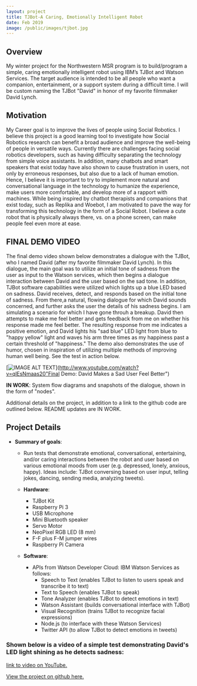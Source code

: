 ```yaml
---
layout: project
title: TJBot-A Caring, Emotionally Intelligent Robot
date: Feb 2019
image: /public/images/tjbot.jpg
---
```


## Overview
My winter project for the Northwestern MSR program is to build/program a simple, caring emotionally intelligent robot using IBM’s TJBot and Watson Services. The target audience is intended to be all people who want a companion, entertainment, or a support system during a difficult time. I will be custom naming the TJBot "David" in honor of my favorite filmmaker David Lynch. 

## Motivation
My Career goal is to improve the lives of people using Social Robotics. I believe this project is a good learning tool to investigate how Social Robotics research can benefit a broad audience and improve the well-being of people in versatile ways.  Currently there are challenges facing social robotics developers, such as having difficulty separating the technology from simple voice assistants. In addition, many chatbots and smart speakers that exist today have also shown to cause frustration in users, not only by erroneous responses, but also due to a lack of human emotion. Hence, I believe it is important to try to implement more natural and conversational language in the technology to humanize the experience, make users more comfortable, and develop more of a rapport with machines. While being inspired by chatbot therapists and companions that exist today, such as Replika and Woebot, I am motivated to pave the way for transforming this technology in the form of a Social Robot. I believe a cute robot that is physically always there, vs. on a phone screen, can make people feel even more at ease. 

## FINAL DEMO VIDEO

The final demo video shown below demonstrates a dialogue with the TJBot, who I named David (after my favorite filmmaker David Lynch). In this dialogue, the main goal was to utilize an initial tone of sadness from the user as input to the Watson services, which then begins a dialogue interaction between David and the user based on the sad tone. In addition, TJBot software capabilities were utilized which lights up a blue LED based on sadness. David receives, detect, and responds based on the initial tone of sadness. From there,a  natural, flowing dialogue for which David sounds concerned, and further asks the user the details of his sadness begins. I am simulating a scenario for which I have gone throuh a breakup. David then attempts to make me feel better and gets feedback from me on whether his response made me feel better. The resulting response from me indicates a positive emotion, and David lights his "sad blue" LED light from blue to "happy yellow" light and waves his arm three times as my happiness past a certain threshold of "happiness." The demo also demonstrates the use of humor, chosen in inspiration of utilizing multiple methods of improving human well being. See the test in action below. 

 [![IMAGE ALT TEXT](http://img.youtube.com/vi/qlEsNmaas20/0.jpg)](http://www.youtube.com/watch?v=qlEsNmaas20"Final Demo: David Makes a Sad User Feel Better")

 **IN WORK**: System flow diagrams and snapshots of the dialogue, shown in the form of "nodes". 

 Additional details on the project, in addition to a link to the github code are outlined below. README updates are IN WORK. 

## Project Details
* **Summary of goals**: 
  * Run tests that demonstrate emotional, conversational, entertaining, and/or caring interactions between the robot and user based on various emotional moods from user (e.g. depressed, lonely, anxious, happy). Ideas include: TJBot conversing based on user input, telling jokes, dancing, sending media, analyzing tweets).  
 
  * **Hardware**: 
    * TJBot Kit
    *  Raspberry Pi 3
    *  USB Microphone
    *  Mini Bluetooth speaker
    *  Servo Motor
    *  NeoPixel RGB LED (8 mm)
    *  F-F plus F-M jumper wires
    *  Raspberry Pi Camera
  
  * **Software**:  
    * APIs from Watson Developer Cloud: IBM Watson Services as follows: 
      * Speech to Text (enables TJBot to listen to users speak and transcribe it to text)
      * Text to Speech (enables TJBot to speak)
      * Tone Analyzer (enables TJBot to detect emotions in text)
      * Watson Assistant (builds conversational interface with TJBot)
      * Visual Recognition (trains TJBot to recognize facial expressions) 
      * Node.js (to interface with these Watson Services)
      * Twitter API (to allow TJBot to detect emotions in tweets)

### Shown below is a video of a simple test demonstrating David's LED light shining as he detects sadness:

[link to video on YouTube.](https://www.youtube.com/watch?v=CHtvny04RFA)

[View the project on github here.](https://github.com/vnoelifant/tjbot-caring)

